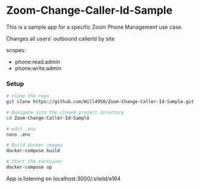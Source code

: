 # Zoom-Change-Caller-Id-Sample
This is a sample app for a specific Zoom Phone Management use case.

Changes all users' outbound callerId by site

scopes:
- phone:read:admin
- phone:write:admin

### Setup
```bash
# clone the repo
git clone https://github.com/Will4950/Zoom-Change-Caller-Id-Sample.git

# Navigate into the cloned project directory
cd Zoom-Change-Caller-Id-Sample

# edit .env
nano .env

# Build docker images
docker-compose build

# Start the container
docker-compose up
```

App is listening on localhost:3000/:siteId/e164
